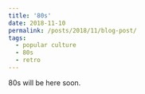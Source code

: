 ```yaml
---
title: '80s'
date: 2018-11-10
permalink: /posts/2018/11/blog-post/
tags:
  - popular culture
  - 80s
  - retro
---
```

<!--
<table align='left' style="width:250px; margin-right:20px">
  <tr>
    <td><img src="https://orig00.deviantart.net/0954/f/2016/049/d/e/technomancy_by_valenberg-d9s8jyq.gif" width="250"></td>
  </tr>
  <tr>
    <td>Album frontcover of Technomancy <br>by Victor Love &copy;<a href="https://www.deviantart.com/valenberg/art/Technomancy-591623954">Valenberg</a></td>
  </tr>
</table>

This album cover is from Technomancy by Victor Love, designed by Valenberg a pixel art artist. The album released in 2016; however it completely summarize technological seekings of that time in art of 80s. 

-->
80s will be here soon.
